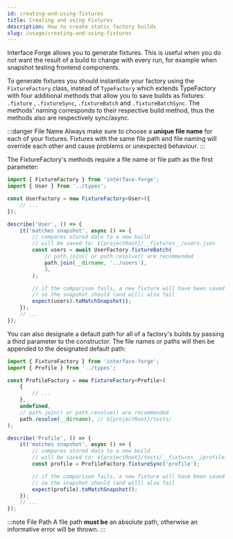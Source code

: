 ```yaml
---
id: creating-and-using-fixtures 
title: Creating and using Fixtures 
description: How to create static factory builds
slug: /usage/creating-and-using-fixtures
---
```


Interface Forge allows you to generate fixtures. This is useful when you do not want the result of a build to change
with every run, for example when snapshot testing frontend components.

To generate fixtures you should instantiate your factory using the `FixtureFactory` class, instead of `TypeFactory`
which extends TypeFactory with four additional methods that allow you to save builds as fixtures: `.fixture`
, `.fixtureSync`, `.fixtureBatch` and `.fixtureBatchSync`. The methods' naming corresponds to their respective build
method, thus the methods also are respectively sync/async.

:::danger File Name
Always make sure to choose a **unique file name** for each of your fixtures. Fixtures with the same file path and file naming will override each other and cause problems or unexpected behaviour.
:::

The FixtureFactory's methods require a file name or file path as the first parameter:

```typescript title=${projectRoot}/tests/User.spec.ts
import { FixtureFactory } from 'interface-forge';
import { User } from '../types';

const UserFactory = new FixtureFactory<User>({
    // ...
});

describe('User', () => {
    it('matches snapshot', async () => {
        // compares stored data to a new build
        // will be saved to: ${projectRoot}/__fixtures__/users.json
        const users = await UserFactory.fixtureBatch(
            // path.join() or path.resolve() are recommended
            path.join(__dirname, '../users'),
            3,
        );

        // if the comparison fails, a new fixture will have been saved
        // so the snapshot should (and will) also fail
        expect(users).toMatchSnapshot();
    });
    // ...
});
```

You can also designate a default path for all of a factory's builds by passing a third parameter to the constructor. The
file names or paths will then be appended to the designated default path:

```typescript title=${projectRoot}/tests/Profile.spec.ts
import { FixtureFactory } from 'interface-forge';
import { Profile } from '../types';

const ProfileFactory = new FixtureFactory<Profile>(
    {
        // ...
    },
    undefined,
    // path.join() or path.resolve() are recommended
    path.resolve(__dirname), // ${projectRoot}/tests/
);

describe('Profile', () => {
    it('matches snapshot', async () => {
        // compares stored data to a new build
        // will be saved to: ${projectRoot}/tests/__fixtures__/profile.json
        const profile = ProfileFactory.fixtureSync('profile');

        // if the comparison fails, a new fixture will have been saved
        // so the snapshot should (and will) also fail
        expect(profile).toMatchSnapshot();
    });
    // ...
});
```

:::note File Path
A file path **must be** an absolute path, otherwise an informative error will be thrown.
:::
